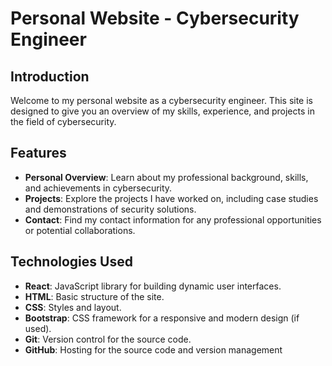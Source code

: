 # Personal Website - Cybersecurity Engineer

## Introduction

Welcome to my personal website as a cybersecurity engineer. This site is designed to give you an overview of my skills, experience, and projects in the field of cybersecurity.

## Features

- **Personal Overview**: Learn about my professional background, skills, and achievements in cybersecurity.
- **Projects**: Explore the projects I have worked on, including case studies and demonstrations of security solutions.
- **Contact**: Find my contact information for any professional opportunities or potential collaborations.

## Technologies Used

- **React**: JavaScript library for building dynamic user interfaces.
- **HTML**: Basic structure of the site.
- **CSS**: Styles and layout.
- **Bootstrap**: CSS framework for a responsive and modern design (if used).
- **Git**: Version control for the source code.
- **GitHub**: Hosting for the source code and version management
